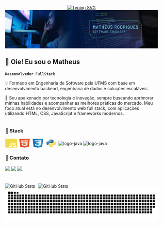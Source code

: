 <div align="center">
  <a href="https://git.io/typing-svg">
    <img src="https://readme-typing-svg.demolab.com?font=Fira+Code&weight=500&size=22&pause=1000&color=fff&center=true&vCenter=true&random=false&width=524&lines=%E2%8A%B9++Bem-vindo+ao+meu+perfil!++%E2%8A%B9+" alt="Typing SVG">
  </a>
</div>

<div align="center">
  <img src="./img/matheus-rodrigues.png" alt="Banner Matheus Rodrigues">
</div>

<h2>👋 Oie! Eu sou o Matheus</h2>

**`Desenvolvedor FullStack`**

💡 Formado em Engenharia de Software pela UFMS com base em desenvolvimento backend, engenharia de dados e soluções escaláveis.

🚀 Sou apaixonado por tecnologia e inovação, sempre buscando aprimorar minhas habilidades e acompanhar as melhores práticas do mercado. Meu foco atual está no desenvolvimento web full stack, com aplicações utilizando HTML, CSS, JavaScript e frameworks modernos.

#

<h3>🤖 Stack</h3>

<div>
  <img align="center" alt="logo-Js" height="30" width="40" src="https://raw.githubusercontent.com/devicons/devicon/master/icons/javascript/javascript-plain.svg"/>
  <!-- <img align="center" alt="logo-Ts" height="30" width="40" src="https://raw.githubusercontent.com/devicons/devicon/master/icons/typescript/typescript-plain.svg"/>
  <img align="center" alt="logo-React" height="30" width="40" src="https://raw.githubusercontent.com/devicons/devicon/master/icons/react/react-original.svg"/> -->
  <img align="center" alt="logo-HTML" height="30" width="40" src="https://raw.githubusercontent.com/devicons/devicon/master/icons/html5/html5-original.svg"/>
  <img align="center" alt="logo-CSS" height="30" width="40" src="https://raw.githubusercontent.com/devicons/devicon/master/icons/css3/css3-original.svg"/>
  <img align="center" alt="logo-Python" height="30" width="40" src="https://raw.githubusercontent.com/devicons/devicon/master/icons/python/python-original.svg"/>
  <img align="center" alt="logo-java" height="30" width="40" src="https://cdn.jsdelivr.net/gh/devicons/devicon@latest/icons/java/java-original.svg"/>
  <img align="center" alt="logo-java" height="30" width="40" src="https://cdn.jsdelivr.net/gh/devicons/devicon@latest/icons/amazonwebservices/amazonwebservices-plain-wordmark.svg"/>
</div>

<h3>📱 Contato</h3>

<div>
  <a href="https://www.linkedin.com/in/matheusrcg/" target="_blank"><img src="https://img.shields.io/badge/-LinkedIn-%230077B5?style=for-the-badge&logo=linkedin&logoColor=white" target="_blank"></a> 
  <a href = "mailto:matheus.rcg.0@gmail.com"><img src="https://img.shields.io/badge/-Gmail-%23333?style=for-the-badge&logo=gmail&logoColor=white" target="_blank"></a>
  <a href="https://www.instagram.com/matheus.rcg/" target="_blank"><img src="https://img.shields.io/badge/-Instagram-%23E4405F?style=for-the-badge&logo=instagram&logoColor=white" target="_blank"></a>
</div>

#

<div>
  <img 
    align="left" 
    alt="GitHub Stats" 
    style="padding-right: 10px;" 
    src="https://github-readme-stats.vercel.app/api?username=MatheusRCG&card_width=30px&show_icons=true&theme=tokyonight&include_all_commits=true&locale=pt-br&hide=contribs,stars&show=prs_merged&rank_icon=github"
  />
  <img
    alt="GitHub Stats" 
    src="https://github-readme-stats.vercel.app/api/top-langs/?username=MatheusRCG&theme=tokyonight&layout=compact&custom_title=Tecnologias" 
  />
</div>

<picture align="center">
  <source media="(prefers-color-scheme: dark)" srcset="https://raw.githubusercontent.com/mari4souza/mari4souza/output/github-contribution-grid-snake-dark.svg">
  <source media="(prefers-color-scheme: light)" srcset="https://raw.githubusercontent.com/mari4souza/mari4souza/output/github-contribution-grid-snake-dark.svg">
  <img align="center" alt="github contribution grid snake animation" src="https://raw.githubusercontent.com/mari4souza/mari4souza/output/github-contribution-grid-snake.svg">
</picture>

